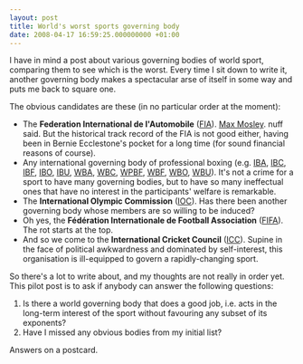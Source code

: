 ```yaml
---
layout: post
title: World's worst sports governing body
date: 2008-04-17 16:59:25.000000000 +01:00
---
```

I have in mind a post about various governing bodies of world sport, comparing them to see which is the worst. Every time I sit down to write it, another governing body makes a spectacular arse of itself in some way and puts me back to square one.

The obvious candidates are these (in no particular order at the moment):
<ul>
	<li>The <strong>Federation International de l'Automobile</strong> (<a href="https://fia.com" target="_blank">FIA</a>). <a href="https://news.google.co.uk/news?q=max+mosley+scandal" target="_blank">Max Mosley</a>. nuff said. But the historical track record of the FIA is not good either, having been in Bernie Ecclestone's pocket for a long time (for sound financial reasons of course).</li>
	<li>Any international governing body of professional boxing (e.g. <a href="https://www.ibamensboxing.com/" target="_blank">IBA</a>, <a href="https://www.internationalboxingcouncil.com/index.html" target="_blank">IBC</a>, <a href="https://www.ibf-usba-boxing.com/" target="_blank">IBF</a>, <a href="https://www.iboboxing.com/" target="_blank">IBO</a>, <a href="https://www.ibuboxing.com/" target="_blank">IBU</a>, <a href="https://www.wbaonline.com/" target="_blank">WBA</a>, <a href="https://www.wbcboxing.com/" target="_blank">WBC</a>, <a href="https://www.wpbf-usbc.org/" target="_blank">WPBF</a>, <a href="https://www.worldboxingfoundation.com/wbf/" target="_blank">WBF</a>, <a href="https://www.wbo-int.com/" target="_blank">WBO</a>, <a href="https://www.wbu.cc/" target="_blank">WBU</a>). It's not a crime for a sport to have many governing bodies, but to have so many ineffectual ones that have no interest in the participants' welfare is remarkable.</li>
	<li>The <strong>International Olympic Commission</strong> (<a href="https://www.olympic.org" target="_blank">IOC</a>). Has there been another governing body whose members are so willing to be induced?</li>
	<li>Oh yes, the <strong>Fédération Internationale de Football Association</strong> (<a href="https://www.fifa.com/" target="_blank">FIFA</a>). The rot starts at the top.</li>
	<li>And so we come to the <strong>International Cricket Council</strong> (<a href="https://icc-cricket.yahoo.com/" target="_blank">ICC</a>). Supine in the face of political awkwardness and dominated by self-interest, this organisation is ill-equipped to govern a rapidly-changing sport.</li>
</ul>
So there's a lot to write about, and my thoughts are not really in order yet. This pilot post is to ask if anybody can answer the following questions:
<ol>
	<li>Is there a world governing body that does a good job, i.e. acts in the long-term interest of the sport without favouring any subset of its exponents?</li>
	<li>Have I missed any obvious bodies from my initial list?</li>
</ol>
Answers on a postcard.
